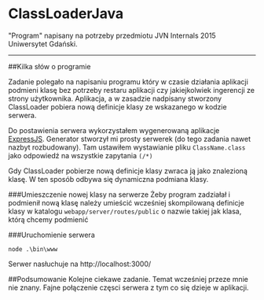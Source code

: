 # ClassLoaderJava
"Program" napisany na potrzeby przedmiotu JVN Internals 2015 Uniwersytet Gdański.

----

##Kilka słów o programie

Zadanie polegało na napisaniu programu który w czasie działania aplikacji podmieni klasę bez potrzeby restaru aplikacji czy jakiejkolwiek ingerencji ze strony użytkownika. Aplikacja, a w zasadzie nadpisany stworzony ClassLoader pobiera nową definicje klasy ze wskazanego w kodzie serwera. 

Do postawienia serwera wykorzystałem wygenerowaną aplikacje [ExpressJS](http://expressjs.com/starter/generator.html). Generator stworzył mi prosty serwerek (do tego zadania nawet nazbyt rozbudowany). Tam ustawiłem wystawianie pliku ```ClassName.class``` jako odpowiedź na wszystkie zapytania ```(/*)```

Gdy ClassLoader pobierze nową definicje klasy zwraca ją jako znalezioną klasę. W ten sposób odbywa się dynamiczna podmiana klasy.

###Umieszczenie nowej klasy na serwerze
Żeby program zadziałał i podmienił nową klasę należy umieścić wcześniej skompilowaną definicje klasy w katalogu ```webapp/server/routes/public``` o nazwie takiej jak klasa, którą chcemy podmienić


###Uruchomienie serwera
```
node .\bin\www
```

Serwer nasłuchuje na http://localhost:3000/

##Podsumowanie
Kolejne ciekawe zadanie. Temat wcześniej przeze mnie nie znany. Fajne połączenie częsci serwera z tym co się dzieje w aplikacji.
